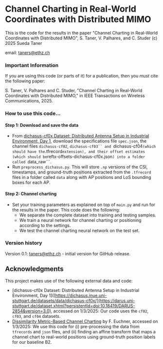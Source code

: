 # Channel Charting in Real-World Coordinates with Distributed MIMO


This is the code for the results in the paper
"Channel Charting in Real-World Coordinates with Distributed MIMO", S. Taner, V. Palhares, and C. Studer
(c) 2025 Sueda Taner

email: taners@ethz.ch

### Important Information

If you are using this code (or parts of it) for a publication, then you _must_ cite the following paper:

S. Taner, V. Palhares and C. Studer, "Channel Charting in Real-World Coordinates with Distributed MIMO," in IEEE Transactions on Wireless Communications, 2025.

### How to use this code...

#### Step 1: Download and save the data

- From [dichasus-cf0x Dataset: Distributed Antenna Setup in Industrial Environment, Day 1](https://darus.uni-stuttgart.de/dataset.xhtml?persistentId=doi:10.18419/DARUS-2854&version=3.0), download the specifications file ```spec.json```, the channel files ```dichasus-cf02```, ```dichasus-cf03`` and ```dichasus-cf04``` (which should have the ```.tfrecord``` extension), and their offset estimates (which should be ```reftx-offsets-dichasus-cf0x.json```) into a folder called ```data_raw```.
- Run ```preprocess_dichasus.py```. This will store ```.np``` versions of the CSI, timestamps, and ground-truth positions extracted from the ```.tfrecord``` files in a folder called ```data``` along with AP positions and LoS bounding boxes for each AP.

#### Step 2: Channel charting

- Set your training parameters as explained on top of ```main.py``` and run for the results in the paper. This code does the following:
  - We separate the complete dataset into training and testing samples.
  - We train a neural network for channel charting or positioning according to the settings.
  - We test the channel charting neural network on the test set.


### Version history

Version 0.1: taners@ethz.ch - initial version for GitHub release.

## Acknowledgments
This project makes use of the following external data and code:
- [dichasus-cf0x Dataset: Distributed Antenna Setup in Industrial Environment, Day 1]([https://dichasus.inue.uni-stuttgart.de/datasets/data/dichasus-cf0x/](https://darus.uni-stuttgart.de/dataset.xhtml?persistentId=doi:10.18419/DARUS-2854&version=3.0), accessed on 1/3/2025: Our code uses the ```cf02```, ```cf03```, and ```cf04``` datasets.
- [Dissimilarity Metric-Based Channel Charting](https://dichasus.inue.uni-stuttgart.de/tutorials/tutorial/dissimilarity-metric-channelcharting/) by F. Euchner, accessed on 1/3/2025: We use this code for (i) pre-processing the data from  ```tfrecords``` and ```json``` files, and (ii) finding an affine transform that maps a channel chart to real-world positions using ground-truth position labels for our baseline B2.
